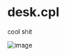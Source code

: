 # desk.cpl
cool shit

![image](https://github.com/user-attachments/assets/1ee23c5c-c05a-41a8-9444-06b5c94cb501)
